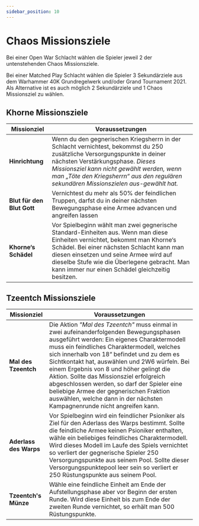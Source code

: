 ```yaml
---
sidebar_position: 10
---
```


# Chaos Missionsziele

Bei einer Open War Schlacht wählen die Spieler jeweil 2 der untenstehenden Chaos Missionsziele.

Bei einer Matched Play Schlacht wählen die Spieler 3 Sekundärziele aus dem Warhammer 40K Grundregelwerk und/oder Grand Tournament 2021. Als Alternative ist es auch möglich 2 Sekundärziele und 1 Chaos Missionsziel zu wählen.

## Khorne Missionsziele

|Missionziel|Voraussetzungen|
|---|---|
|**Hinrichtung**|Wenn du den gegnerischen Kriegsherrn in der Schlacht vernichtest, bekommst du 250 zusätzliche Versorgungspunkte in deiner nächsten Verstärkungsphase. *Dieses Missionsziel kann nicht gewählt werden, wenn man „Töte den Kriegsherrn“ aus den regulären sekundären Missionszielen aus-gewählt hat.*|
|**Blut für den Blut Gott**|Vernichtest du mehr als 50% der feindlichen Truppen, darfst du in deiner nächsten Bewegungsphase eine Armee advancen und angreifen lassen|
|**Khorne‘s Schädel**|Vor Spielbeginn wählt man zwei gegnerische Standard-Einheiten aus. Wenn man diese Einheiten vernichtet, bekommt man Khorne‘s Schädel. Bei einer nächsten Schlacht kann man diesen einsetzen und seine Armee wird auf dieselbe Stufe wie die Überlegene gebracht. Man kann immer nur einen Schädel gleichzeitig besitzen.|

## Tzeentch Missionsziele

|Missionziel|Voraussetzungen|
|---|---|
|**Mal des Tzeentch**|Die Aktion *"Mal des Tzeentch"* muss einmal in zwei aufeinanderfolgenden Bewegungsphasen ausgeführt werden: Ein eigenes Charaktermodell muss ein feindliches Charaktermodell, welches sich innerhalb von 18“ befindet und zu dem es Sichtkontakt hat, auswählen und 2W6 würfeln. Bei einem Ergebnis von 8 und höher gelingt die Aktion. Sollte das Missionsziel erfolgreich abgeschlossen werden, so darf der Spieler eine beliebige Armee der gegnerischen Fraktion auswählen, welche dann in der nächsten Kampagnenrunde nicht angreifen kann.|
|**Aderlass des Warps**|Vor Spielbeginn wird ein feindlicher Psioniker als Ziel für den Aderlass des Warps bestimmt.  Sollte die feindliche Armee keinen Psioniker enthalten, wähle ein beliebiges feindliches Charaktermodell. Wird dieses Modell im Laufe des Spiels vernichtet so verliert der gegnerische Spieler 250 Versorgungspunkte aus seinem Pool. Sollte dieser Versorgungspunktepool leer sein so verliert er 250 Rüstungspunkte aus seinem Pool.|
|**Tzeentch's Münze**|Wähle eine feindliche Einheit am Ende der Aufstellungsphase aber vor Beginn der ersten Runde. Wird diese Einheit bis zum Ende der zweiten Runde vernichtet, so erhält man 500 Rüstungspunkte. |